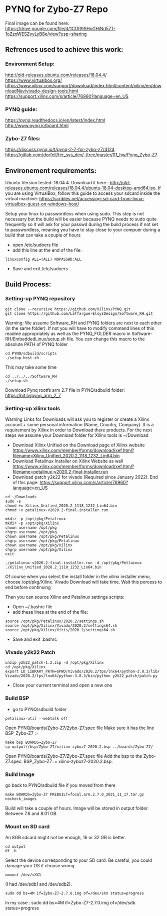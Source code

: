 # PYNQ for Zybo-Z7 Repo

Final image can be found here: https://drive.google.com/file/d/1COR9SHoGHiNd57T-1oZzoWESZvyLyB8e/view?usp=sharing

## Refrences used to achieve this work: 

### Environment Setup:
http://old-releases.ubuntu.com/releases/18.04.4/
https://www.virtualbox.org/
https://www.xilinx.com/support/download/index.html/content/xilinx/en/downloadNav/vivado-design-tools.html
https://support.xilinx.com/s/article/76960?language=en_US

### PYNQ guide: 
https://pynq.readthedocs.io/en/latest/index.html
http://www.pynq.io/board.html

### Zybo-Z7 files: 
https://discuss.pynq.io/t/pynq-2-7-for-zybo-z7/4124
https://gitlab.com/dorfell/fer_sys_dev/-/tree/master/01_hw/Pynq_Zybo-Z7


## Environement requirements: 
Ubuntu Version tested: 18.04.4. Download it here : http://old-releases.ubuntu.com/releases/18.04.4/ubuntu-18.04-desktop-amd64.iso.
If you are using VirtualBox, follow this guide to access your sdcard inside the virtual machine: https://scribles.net/accessing-sd-card-from-linux-virtualbox-guest-on-windows-host/

Setup your linux to passwordless when using sudo. This step is not necessary but the build will be easier because PYNQ needs to sudo quite frequently so it will ask for your passwd during the build process if not set to passwordless, meaning you have to stay close to your compuer during a build that can take a couple of hours

* open /etc/sudoers file
* add this line at the end of the file:
```
linuxconfig ALL=(ALL) NOPASSWD:ALL
```
* Save and exit /etc/sudoers

## Build Process:

### Setting-up PYNQ repository

```
git clone --recursive https://github.com/Xilinx/PYNQ.git
git clone https://github.com/Laffargue-ElsysDesign/Software_RH.git
```
Warning: We assume Software_RH and PYNQ folders are next to each other (in the same folder). If not you will have to modify command lines of this readme appropriately as well as the PYNQ_FOLDER macro in Software-RH/EmbeddedLinux/setup.sh file. You can change this macro to the absolute PATH of PYNQ folder
```
cd PYNQ/sdbuild/scripts
./setup-host.sh 
```
This may take some time
```
cd ../../../Software_RH
./setup.sh
```
Download Pynq rootfs arm 2.7 file in PYNQ/sdbuild folder: https://bit.ly/pynq_arm_2_7 

### Setting-up xilinx tools

Warning Links for Downloads will ask you to register or create a Xilinx account + some personal information (Name, Country, Company). It is a requirement by Xilinx in order to Download there products.
For the next steps we assume your Download folder for Xilinx tools is ~/Download
* Download Xilinx Unified on the Download page of Xilinx website https://www.xilinx.com/member/forms/download/xef.html?filename=Xilinx_Unified_2020.2_1118_1232_Lin64.bin
* Download Petalinux Installer on Xilinx Website as well https://www.xilinx.com/member/forms/download/xef.html?filename=petalinux-v2020.2-final-installer.run
* Download patch y2k22 for vivado (Required since January 2022). End of this page: https://support.xilinx.com/s/article/76960?language=en_US
```
cd ~/Downloads
sudo -s
chmod +x Xilinx_Unified_2020.2_1118_1232_Lin64.bin
chmod +x petalinux-v2020.2-final-installer.run

mkdir -p /opt/pkg/Petalinux
mkdir -p /opt/pkg/Xilinx
chown username /opt/pkg
chgrp username /opt/pkg
chown username /opt/pkg/Petalinux
chgrp username /opt/pkg/Petalinux
chown username /opt/pkg/Xilinx
chgrp username /opt/pkg/Xilinx
exit

./petalinux-v2020.2-final-installer.run -d /opt/pkg/Petlainux
./Xilinx_Unified_2020.2_1118_1232_Lin64.bin
```
Of course when you select the install folder in the xilinx installer menu, choose /opt/pkg/Xilinx. Vivado Download will take time. Wait this porcess to end before continuing

Then you can source Xilinx and Petalinux settings scripts: 

* Open ~/.bashrc file
* add these lines at the end of the file:
```
source /opt/pkg/Petalinux/2020.2/settings.sh
source /opt/pkg/Xilinx/Vivado/2020.2/settings64.sh
source /opt/pkg/Xilinx/Vitis/2020.2/settings64.sh
```
* Save and exit .bashrc

### Vivado y2k22 Patch
```
unzip y2k22_patch-1.2.zip -d /opt/pkg/Xilinx
cd /opt/pkg/Xilinx
export LD_LIBRARY_PATH=$PWD/Vivado/2020.2/tps/lnx64/python-3.8.3/lib/
Vivado/2020.2/tps/lnx64/python-3.8.3/bin/python y2k22_patch/patch.py
```
* Close your current terminal and open a new one

### Build BSP

* go to PYNQ/sdbuild folder
```
petalinux-util --webtalk off
```
Open PYNQ/boards/Zybo-Z7/Zybo-Z7.spec file
Make sure it has the line BSP_Zybo-Z7 :=
```
make bsp BOARDS=Zybo-Z7
cp output//bsp/Zybo-Z7/xilinx-zyboz7-2020.2.bsp ../boards/Zybo-Z7/
```
Open PYNQ/boards/Zybo-Z7/Zybo-Z7.spec file
Add the bsp to the Zybo-Z7.spec: BSP_Zybo-Z7 := xilinx-zyboz7-2020.2.bsp.

### Build Image

go back to PYNQ/sdbuild file if you moved from there
```
make BOARDS=Zybo-Z7 PREBUILT=focal.arm.2.7.0_2021_11_17.tar.gz nocheck_images
```
Build will take a couple of hours. Image will be stored in output folder. Between 7.6 and 8.01 GB.
### Mount on SD card 
An 8GB sdcard might not be enough, 16 or 32 GB is better.
```
cd output
df -h
```
Select the device corresponding to your SD card. Be careful, you could damage your OS if choose wrong.
```
umount /dev/sXX1
```
(I had /dev/sdb1 and /dev/sdb2).
```
sudo dd bs=4M if=Zybo-Z7-2.7.0.img of=/dev/sXX status=progress
```
In my case : sudo dd bs=4M if=Zybo-Z7-2.7.0.img of=/dev/sdb status=progress
